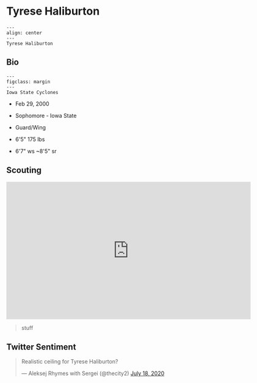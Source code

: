 Tyrese Haliburton
===

```{figure} ../img/tyrese_haliburton.jpg
---
align: center
---
Tyrese Haliburton
```

## Bio
```{figure} ../img/iowa_state.png
---
figclass: margin
---
Iowa State Cyclones
```

- Feb 29, 2000

- Sophomore - Iowa State

- Guard/Wing

- 6'5" 175 lbs

- 6'7" ws ~8'5" sr

## Scouting
<iframe width="640" height="360" src="https://www.youtube.com/embed/gLfFf4vB-38" frameborder="0" allow="accelerometer; autoplay; encrypted-media; gyroscope; picture-in-picture" allowfullscreen></iframe>

>stuff

## Twitter Sentiment

<blockquote class="twitter-tweet"><p lang="en" dir="ltr">Realistic ceiling for Tyrese Haliburton?</p>&mdash; Aleksej Rhymes with Sergei (@thecity2) <a href="https://twitter.com/thecity2/status/1284590032980815875?ref_src=twsrc%5Etfw">July 18, 2020</a></blockquote> <script async src="https://platform.twitter.com/widgets.js" charset="utf-8"></script>